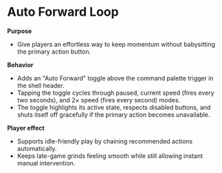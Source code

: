 # Auto Forward Loop

**Purpose**
- Give players an effortless way to keep momentum without babysitting the primary action button.

**Behavior**
- Adds an "Auto Forward" toggle above the command palette trigger in the shell header.
- Tapping the toggle cycles through paused, current speed (fires every two seconds), and 2× speed (fires every second) modes.
- The toggle highlights its active state, respects disabled buttons, and shuts itself off gracefully if the primary action becomes unavailable.

**Player effect**
- Supports idle-friendly play by chaining recommended actions automatically.
- Keeps late-game grinds feeling smooth while still allowing instant manual intervention.
